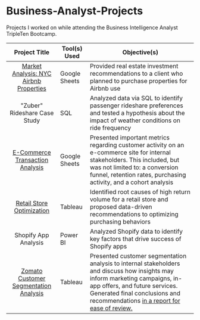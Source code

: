 # Business-Analyst-Projects

Projects I worked on while attending the Business Intelligence Analyst TripleTen Bootcamp.

| Project Title | Tool(s) Used | Objective(s) | 
| :-------------: | ----------------- |----------------- |
| [Market Analysis: NYC Airbnb Properties](https://docs.google.com/spreadsheets/d/1tFGrFMneP3DJgRFToCx0BTE1sU9oG9Q8iSG8Nay06SY/edit?usp=sharing)| Google Sheets | Provided real estate investment recommendations to a client who planned to purchase properties for Airbnb use | 
| "Zuber" Rideshare Case Study | SQL | Analyzed data via SQL to identify passenger rideshare preferences and tested a hypothesis about the impact of weather conditions on ride frequency | 
| [E-Commerce Transaction Analysis](https://docs.google.com/spreadsheets/d/1cUyE9okPcQWnqd5ckOoHfkiMACMJxfOe7VZgcsNkjWk/edit?usp=sharing) | Google Sheets | Presented important metrics regarding customer activity on an e-commerce site for internal stakeholders. This included, but was not limited to: a conversion funnel, retention rates, purchasing activity, and a cohort analysis | 
| [Retail Store Optimization](https://public.tableau.com/views/SprintProject5/Dashboard1?:language=en-US&:sid=&:display_count=n&:origin=viz_share_link) | Tableau | Identified root causes of high return volume for a retail store and proposed data-driven recommendations to optimizing purchasing behaviors | 
| Shopify App Analysis| Power BI | Analyzed Shopify data to identify key factors that drive success of Shopify apps | 
| [Zomato Customer Segmentation Analysis](https://public.tableau.com/views/ZomatoCustomerSegmentationAnalysis_17176049891700/DashboardDemographics?:language=en-US&:sid=&:display_count=n&:origin=viz_share_link) | Tableau | Presented customer segmentation analysis to internal stakeholders and discuss how insights may inform marketing campaigns, in-app offers, and future services. Generated final conclusions and recommendations [in a report for ease of review.](https://github.com/brittanywehrle/Business-Analyst-Projects/blob/40928b1e192e61a18f977c955391cc63d4574e5a/Report_%20Zomato%20Customer%20Segmentation%20Analysis.pdf) | 
